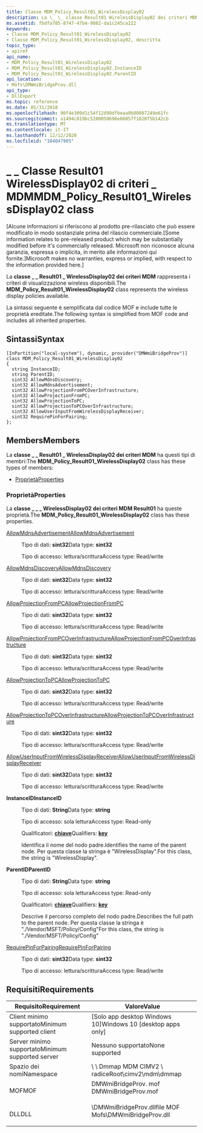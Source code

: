 ```yaml
---
title: Classe MDM_Policy_Result01_WirelessDisplay02
description: La \_ \_ classe Result01 WirelessDisplay02 dei criteri MDM \_ rappresenta i criteri di visualizzazione wireless disponibili.
ms.assetid: fbdfa785-8747-47b4-9802-da1c245ca222
keywords:
- Classe MDM_Policy_Result01_WirelessDisplay02
- Classe MDM_Policy_Result01_WirelessDisplay02, descritta
topic_type:
- apiref
api_name:
- MDM_Policy_Result01_WirelessDisplay02
- MDM_Policy_Result01_WirelessDisplay02.InstanceID
- MDM_Policy_Result01_WirelessDisplay02.ParentID
api_location:
- Mofs\DMWmiBridgeProv.dll
api_type:
- DllExport
ms.topic: reference
ms.date: 05/31/2018
ms.openlocfilehash: 90f4e309d1c54f12d99dfbeaa0b80807249e61fc
ms.sourcegitcommit: a1494c819bc5200050696e66057f1020f5b142cb
ms.translationtype: MT
ms.contentlocale: it-IT
ms.lasthandoff: 12/12/2020
ms.locfileid: "104047905"
---
```

# <a name="mdm_policy_result01_wirelessdisplay02-class"></a><span data-ttu-id="b3a52-105">\_ \_ Classe Result01 WirelessDisplay02 di criteri \_ MDM</span><span class="sxs-lookup"><span data-stu-id="b3a52-105">MDM\_Policy\_Result01\_WirelessDisplay02 class</span></span>

<span data-ttu-id="b3a52-106">\[Alcune informazioni si riferiscono al prodotto pre-rilasciato che può essere modificato in modo sostanziale prima del rilascio commerciale.</span><span class="sxs-lookup"><span data-stu-id="b3a52-106">\[Some information relates to pre-released product which may be substantially modified before it's commercially released.</span></span> <span data-ttu-id="b3a52-107">Microsoft non riconosce alcuna garanzia, espressa o implicita, in merito alle informazioni qui fornite.\]</span><span class="sxs-lookup"><span data-stu-id="b3a52-107">Microsoft makes no warranties, express or implied, with respect to the information provided here.\]</span></span>

<span data-ttu-id="b3a52-108">La **classe \_ \_ Result01 \_ WirelessDisplay02 dei criteri MDM** rappresenta i criteri di visualizzazione wireless disponibili.</span><span class="sxs-lookup"><span data-stu-id="b3a52-108">The **MDM\_Policy\_Result01\_WirelessDisplay02** class represents the wireless display policies available.</span></span>

<span data-ttu-id="b3a52-109">La sintassi seguente è semplificata dal codice MOF e include tutte le proprietà ereditate.</span><span class="sxs-lookup"><span data-stu-id="b3a52-109">The following syntax is simplified from MOF code and includes all inherited properties.</span></span>

## <a name="syntax"></a><span data-ttu-id="b3a52-110">Sintassi</span><span class="sxs-lookup"><span data-stu-id="b3a52-110">Syntax</span></span>

``` syntax
[InPartition("local-system"), dynamic, provider("DMWmiBridgeProv")]
class MDM_Policy_Result01_WirelessDisplay02
{
  string InstanceID;
  string ParentID;
  sint32 AllowMdnsDiscovery;
  sint32 AllowMdnsAdvertisement;
  sint32 AllowProjectionFromPCOverInfrastructure;
  sint32 AllowProjectionFromPC;
  sint32 AllowProjectionToPC;
  sint32 AllowProjectionToPCOverInfrastructure;
  sint32 AllowUserInputFromWirelessDisplayReceiver;
  sint32 RequirePinForPairing;
};
```

## <a name="members"></a><span data-ttu-id="b3a52-111">Members</span><span class="sxs-lookup"><span data-stu-id="b3a52-111">Members</span></span>

<span data-ttu-id="b3a52-112">La **classe \_ \_ Result01 \_ WirelessDisplay02 dei criteri MDM** ha questi tipi di membri:</span><span class="sxs-lookup"><span data-stu-id="b3a52-112">The **MDM\_Policy\_Result01\_WirelessDisplay02** class has these types of members:</span></span>

-   [<span data-ttu-id="b3a52-113">Proprietà</span><span class="sxs-lookup"><span data-stu-id="b3a52-113">Properties</span></span>](#properties)

### <a name="properties"></a><span data-ttu-id="b3a52-114">Proprietà</span><span class="sxs-lookup"><span data-stu-id="b3a52-114">Properties</span></span>

<span data-ttu-id="b3a52-115">La **classe \_ \_ \_ WirelessDisplay02 dei criteri MDM Result01** ha queste proprietà.</span><span class="sxs-lookup"><span data-stu-id="b3a52-115">The **MDM\_Policy\_Result01\_WirelessDisplay02** class has these properties.</span></span>

<dl> <dt>

[<span data-ttu-id="b3a52-116">AllowMdnsAdvertisement</span><span class="sxs-lookup"><span data-stu-id="b3a52-116">AllowMdnsAdvertisement</span></span>](/windows/client-management/mdm/policy-csp-wirelessdisplay#wirelessdisplay-allowmdnsadvertisement)
</dt> <dd> <dl> <dt>

<span data-ttu-id="b3a52-117">Tipo di dati: **sint32**</span><span class="sxs-lookup"><span data-stu-id="b3a52-117">Data type: **sint32**</span></span>
</dt> <dt>

<span data-ttu-id="b3a52-118">Tipo di accesso: lettura/scrittura</span><span class="sxs-lookup"><span data-stu-id="b3a52-118">Access type: Read/write</span></span>
</dt> </dl>

</dd> <dt>

[<span data-ttu-id="b3a52-119">AllowMdnsDiscovery</span><span class="sxs-lookup"><span data-stu-id="b3a52-119">AllowMdnsDiscovery</span></span>](/windows/client-management/mdm/policy-csp-wirelessdisplay#wirelessdisplay-allowmdnsdiscovery)
</dt> <dd> <dl> <dt>

<span data-ttu-id="b3a52-120">Tipo di dati: **sint32**</span><span class="sxs-lookup"><span data-stu-id="b3a52-120">Data type: **sint32**</span></span>
</dt> <dt>

<span data-ttu-id="b3a52-121">Tipo di accesso: lettura/scrittura</span><span class="sxs-lookup"><span data-stu-id="b3a52-121">Access type: Read/write</span></span>
</dt> </dl>

</dd> <dt>

[<span data-ttu-id="b3a52-122">AllowProjectionFromPC</span><span class="sxs-lookup"><span data-stu-id="b3a52-122">AllowProjectionFromPC</span></span>](/windows/client-management/mdm/policy-csp-wirelessdisplay#wirelessdisplay-allowprojectionfrompc)
</dt> <dd> <dl> <dt>

<span data-ttu-id="b3a52-123">Tipo di dati: **sint32**</span><span class="sxs-lookup"><span data-stu-id="b3a52-123">Data type: **sint32**</span></span>
</dt> <dt>

<span data-ttu-id="b3a52-124">Tipo di accesso: lettura/scrittura</span><span class="sxs-lookup"><span data-stu-id="b3a52-124">Access type: Read/write</span></span>
</dt> </dl>

</dd> <dt>

[<span data-ttu-id="b3a52-125">AllowProjectionFromPCOverInfrastructure</span><span class="sxs-lookup"><span data-stu-id="b3a52-125">AllowProjectionFromPCOverInfrastructure</span></span>](/windows/client-management/mdm/policy-csp-wirelessdisplay#wirelessdisplay-allowprojectionfrompcoverinfrastructure)
</dt> <dd> <dl> <dt>

<span data-ttu-id="b3a52-126">Tipo di dati: **sint32**</span><span class="sxs-lookup"><span data-stu-id="b3a52-126">Data type: **sint32**</span></span>
</dt> <dt>

<span data-ttu-id="b3a52-127">Tipo di accesso: lettura/scrittura</span><span class="sxs-lookup"><span data-stu-id="b3a52-127">Access type: Read/write</span></span>
</dt> </dl>

</dd> <dt>

[<span data-ttu-id="b3a52-128">AllowProjectionToPC</span><span class="sxs-lookup"><span data-stu-id="b3a52-128">AllowProjectionToPC</span></span>](/windows/client-management/mdm/policy-csp-wirelessdisplay#wirelessdisplay-allowprojectiontopc)
</dt> <dd> <dl> <dt>

<span data-ttu-id="b3a52-129">Tipo di dati: **sint32**</span><span class="sxs-lookup"><span data-stu-id="b3a52-129">Data type: **sint32**</span></span>
</dt> <dt>

<span data-ttu-id="b3a52-130">Tipo di accesso: lettura/scrittura</span><span class="sxs-lookup"><span data-stu-id="b3a52-130">Access type: Read/write</span></span>
</dt> </dl>

</dd> <dt>

[<span data-ttu-id="b3a52-131">AllowProjectionToPCOverInfrastructure</span><span class="sxs-lookup"><span data-stu-id="b3a52-131">AllowProjectionToPCOverInfrastructure</span></span>](/windows/client-management/mdm/policy-csp-wirelessdisplay#wirelessdisplay-allowprojectiontopcoverinfrastructure)
</dt> <dd> <dl> <dt>

<span data-ttu-id="b3a52-132">Tipo di dati: **sint32**</span><span class="sxs-lookup"><span data-stu-id="b3a52-132">Data type: **sint32**</span></span>
</dt> <dt>

<span data-ttu-id="b3a52-133">Tipo di accesso: lettura/scrittura</span><span class="sxs-lookup"><span data-stu-id="b3a52-133">Access type: Read/write</span></span>
</dt> </dl>

</dd> <dt>

[<span data-ttu-id="b3a52-134">AllowUserInputFromWirelessDisplayReceiver</span><span class="sxs-lookup"><span data-stu-id="b3a52-134">AllowUserInputFromWirelessDisplayReceiver</span></span>](/windows/client-management/mdm/policy-csp-wirelessdisplay#wirelessdisplay-allowuserinputfromwirelessdisplayreceiver)
</dt> <dd> <dl> <dt>

<span data-ttu-id="b3a52-135">Tipo di dati: **sint32**</span><span class="sxs-lookup"><span data-stu-id="b3a52-135">Data type: **sint32**</span></span>
</dt> <dt>

<span data-ttu-id="b3a52-136">Tipo di accesso: lettura/scrittura</span><span class="sxs-lookup"><span data-stu-id="b3a52-136">Access type: Read/write</span></span>
</dt> </dl>

</dd> <dt>

<span data-ttu-id="b3a52-137">**InstanceID**</span><span class="sxs-lookup"><span data-stu-id="b3a52-137">**InstanceID**</span></span>
</dt> <dd> <dl> <dt>

<span data-ttu-id="b3a52-138">Tipo di dati: **String**</span><span class="sxs-lookup"><span data-stu-id="b3a52-138">Data type: **string**</span></span>
</dt> <dt>

<span data-ttu-id="b3a52-139">Tipo di accesso: sola lettura</span><span class="sxs-lookup"><span data-stu-id="b3a52-139">Access type: Read-only</span></span>
</dt> <dt>

<span data-ttu-id="b3a52-140">Qualificatori: [ **chiave**](/windows/desktop/WmiSdk/key-qualifier)</span><span class="sxs-lookup"><span data-stu-id="b3a52-140">Qualifiers: [**key**](/windows/desktop/WmiSdk/key-qualifier)</span></span>
</dt> </dl>

<span data-ttu-id="b3a52-141">Identifica il nome del nodo padre.</span><span class="sxs-lookup"><span data-stu-id="b3a52-141">Identifies the name of the parent node.</span></span> <span data-ttu-id="b3a52-142">Per questa classe la stringa è "WirelessDisplay".</span><span class="sxs-lookup"><span data-stu-id="b3a52-142">For this class, the string is "WirelessDisplay".</span></span>

</dd> <dt>

<span data-ttu-id="b3a52-143">**ParentID**</span><span class="sxs-lookup"><span data-stu-id="b3a52-143">**ParentID**</span></span>
</dt> <dd> <dl> <dt>

<span data-ttu-id="b3a52-144">Tipo di dati: **String**</span><span class="sxs-lookup"><span data-stu-id="b3a52-144">Data type: **string**</span></span>
</dt> <dt>

<span data-ttu-id="b3a52-145">Tipo di accesso: sola lettura</span><span class="sxs-lookup"><span data-stu-id="b3a52-145">Access type: Read-only</span></span>
</dt> <dt>

<span data-ttu-id="b3a52-146">Qualificatori: [ **chiave**](/windows/desktop/WmiSdk/key-qualifier)</span><span class="sxs-lookup"><span data-stu-id="b3a52-146">Qualifiers: [**key**](/windows/desktop/WmiSdk/key-qualifier)</span></span>
</dt> </dl>

<span data-ttu-id="b3a52-147">Descrive il percorso completo del nodo padre.</span><span class="sxs-lookup"><span data-stu-id="b3a52-147">Describes the full path to the parent node.</span></span> <span data-ttu-id="b3a52-148">Per questa classe la stringa è "./Vendor/MSFT/Policy/Config"</span><span class="sxs-lookup"><span data-stu-id="b3a52-148">For this class, the string is "./Vendor/MSFT/Policy/Config"</span></span>

</dd> <dt>

[<span data-ttu-id="b3a52-149">RequirePinForPairing</span><span class="sxs-lookup"><span data-stu-id="b3a52-149">RequirePinForPairing</span></span>](/windows/client-management/mdm/policy-csp-wirelessdisplay#wirelessdisplay-requirepinforpairing)
</dt> <dd> <dl> <dt>

<span data-ttu-id="b3a52-150">Tipo di dati: **sint32**</span><span class="sxs-lookup"><span data-stu-id="b3a52-150">Data type: **sint32**</span></span>
</dt> <dt>

<span data-ttu-id="b3a52-151">Tipo di accesso: lettura/scrittura</span><span class="sxs-lookup"><span data-stu-id="b3a52-151">Access type: Read/write</span></span>
</dt> </dl>

</dd> </dl>

## <a name="requirements"></a><span data-ttu-id="b3a52-152">Requisiti</span><span class="sxs-lookup"><span data-stu-id="b3a52-152">Requirements</span></span>



| <span data-ttu-id="b3a52-153">Requisito</span><span class="sxs-lookup"><span data-stu-id="b3a52-153">Requirement</span></span> | <span data-ttu-id="b3a52-154">Valore</span><span class="sxs-lookup"><span data-stu-id="b3a52-154">Value</span></span> |
|-------------------------------------|------------------------------------------------------------------------------------------------------|
| <span data-ttu-id="b3a52-155">Client minimo supportato</span><span class="sxs-lookup"><span data-stu-id="b3a52-155">Minimum supported client</span></span><br/> | <span data-ttu-id="b3a52-156">\[Solo app desktop Windows 10\]</span><span class="sxs-lookup"><span data-stu-id="b3a52-156">Windows 10 \[desktop apps only\]</span></span><br/>                                                          |
| <span data-ttu-id="b3a52-157">Server minimo supportato</span><span class="sxs-lookup"><span data-stu-id="b3a52-157">Minimum supported server</span></span><br/> | <span data-ttu-id="b3a52-158">Nessuno supportato</span><span class="sxs-lookup"><span data-stu-id="b3a52-158">None supported</span></span><br/>                                                                            |
| <span data-ttu-id="b3a52-159">Spazio dei nomi</span><span class="sxs-lookup"><span data-stu-id="b3a52-159">Namespace</span></span><br/>                | <span data-ttu-id="b3a52-160">\\ \\ Dmmap MDM CIMV2 \\ radice</span><span class="sxs-lookup"><span data-stu-id="b3a52-160">Root\\cimv2\\mdm\\dmmap</span></span><br/>                                                                   |
| <span data-ttu-id="b3a52-161">MOF</span><span class="sxs-lookup"><span data-stu-id="b3a52-161">MOF</span></span><br/>                      | <dl> <span data-ttu-id="b3a52-162"><dt>DMWmiBridgeProv. mof</dt></span><span class="sxs-lookup"><span data-stu-id="b3a52-162"><dt>DMWmiBridgeProv.mof</dt></span></span> </dl>       |
| <span data-ttu-id="b3a52-163">DLL</span><span class="sxs-lookup"><span data-stu-id="b3a52-163">DLL</span></span><br/>                      | <dl> <span data-ttu-id="b3a52-164"><dt>\\DMWmiBridgeProv.dllfile MOF</dt></span><span class="sxs-lookup"><span data-stu-id="b3a52-164"><dt>Mofs\\DMWmiBridgeProv.dll</dt></span></span> </dl> |



 

